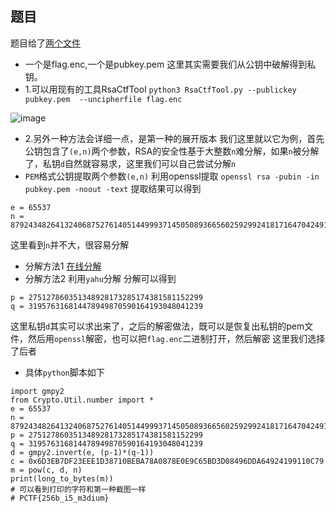 ## 题目
题目给了[两个文件](https://adworld.xctf.org.cn/media/task/attachments/547de1d50b95473184cd5bf59b019ae8.rar)
* 一个是flag.enc,一个是pubkey.pem
这里其实需要我们从公钥中破解得到私钥。
* 1.可以用现有的工具RsaCtfTool
```python3 RsaCtfTool.py --publickey pubkey.pem  --uncipherfile flag.enc```

![image](https://github.com/djh-sudo/Crypto/blob/main/RSA.png)

* 2.另外一种方法会详细一点，是第一种的展开版本
我们这里就以它为例，首先公钥包含了```(e,n)```两个参数，RSA的安全性基于大整数```n```难分解，如果```n```被分解了，私钥```d```自然就容易求，这里我们可以自己尝试分解```n```
* ```PEM```格式公钥提取两个参数```(e,n)```
利用openssl提取
```openssl rsa -pubin -in pubkey.pem -noout -text```
提取结果可以得到
```
e = 65537
n = 87924348264132406875276140514499937145050893665602592992418171647042491658461
```
这里看到```n```并不大，很容易分解
* 分解方法1 [在线分解](http://factordb.com/)
* 分解方法2 利用```yahu```分解
分解可以得到
```
p = 275127860351348928173285174381581152299
q = 319576316814478949870590164193048041239
```
这里私钥```d```其实可以求出来了，之后的解密做法，既可以是恢复出私钥的pem文件，然后用```openssl```解密，也可以把```flag.enc```二进制打开，然后解密
这里我们选择了后者
* 具体```python```脚本如下
```
import gmpy2
from Crypto.Util.number import *
e = 65537
n = 87924348264132406875276140514499937145050893665602592992418171647042491658461
p = 275127860351348928173285174381581152299
q = 319576316814478949870590164193048041239
d = gmpy2.invert(e, (p-1)*(q-1))
c = 0x6D3EB7DF23EEE1D38710BEBA78A0878E0E9C65BD3D08496DDA64924199110C79
m = pow(c, d, n)
print(long_to_bytes(m))
# 可以看到打印的字符和第一种截图一样
# PCTF{256b_i5_m3dium}
```

